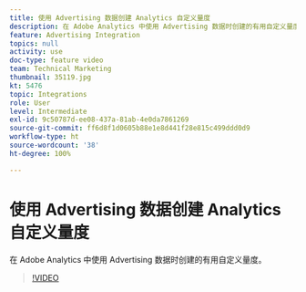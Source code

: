 ```yaml
---
title: 使用 Advertising 数据创建 Analytics 自定义量度
description: 在 Adobe Analytics 中使用 Advertising 数据时创建的有用自定义量度。
feature: Advertising Integration
topics: null
activity: use
doc-type: feature video
team: Technical Marketing
thumbnail: 35119.jpg
kt: 5476
topic: Integrations
role: User
level: Intermediate
exl-id: 9c50787d-ee08-437a-81ab-4e0da7861269
source-git-commit: ff6d8f1d0605b88e1e8d441f28e815c499ddd0d9
workflow-type: ht
source-wordcount: '38'
ht-degree: 100%

---
```


# 使用 Advertising 数据创建 Analytics 自定义量度

在 Adobe Analytics 中使用 Advertising 数据时创建的有用自定义量度。

>[!VIDEO](https://video.tv.adobe.com/v/35119/?quality=12&learn=on)
